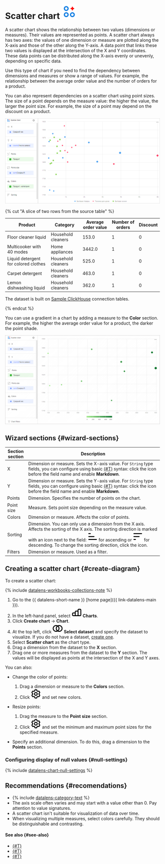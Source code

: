 # Scatter chart ![](../../_assets/datalens/scatter-chart.svg)

A scatter chart shows the relationship between two values (dimensions or measures). Their values are represented as points. A scatter chart always has two axes: the values of one dimension or measure are plotted along the X-axis and those of the other along the Y-axis. A data point that links these two values is displayed at the intersection of the X and Y coordinates. These data points can be distributed along the X-axis evenly or unevenly, depending on specific data.

Use this type of chart if you need to find the dependency between dimensions and measures or show a range of values. For example, the relationship between the average order value and the number of orders for a product.

You can also represent dependencies on a scatter chart using point sizes. The size of a point depends on the measure value: the higher the value, the larger the point size. For example, the size of a point may depend on the discount on a product.

![scatter-chart](../../_assets/datalens/visualization-ref/scatter-chart/scatter-chart.png)

{% cut "A slice of two rows from the source table" %}

Product | Category | Average order value | Number of orders | Discount
----|----|----|----|-----|
Floor cleaner liquid|	Household cleaners|	153.0 | 1 | 0 |
Multicooker with 40 modes|	Home appliances |	3442.0 | 1 | 0 |
Liquid detergent for colored clothes|	Household cleaners |	525.0 | 1 | 0 |
Carpet detergent|	Household cleaners | 463.0 | 1 | 0 |
Lemon dishwashing liquid|	Household cleaners| 362.0 | 1 | 0 |

The dataset is built on [Sample ClickHouse](../quickstart.md) connection tables.

{% endcut %}

You can use a gradient in a chart by adding a measure to the **Color** section. For example, the higher the average order value for a product, the darker the point shade.

![scatter-chart](../../_assets/datalens/visualization-ref/scatter-chart/gradient-scatter-chart.png)

## Wizard sections {#wizard-sections}

Section<br/> section| Description
----- | ----
X | Dimension or measure. Sets the X-axis value. For `String` type fields, you can configure using basic [{#T}](../dashboard/markdown.md) syntax: click the icon before the field name and enable **Markdown**.
Y | Dimension or measure. Sets the Y-axis value. For `String` type fields, you can configure using basic [{#T}](../dashboard/markdown.md) syntax: click the icon before the field name and enable **Markdown**.
Points | Dimension. Specifies the number of points on the chart.
Point size | Measure. Sets point size depending on the measure value.
Colors | Dimension or measure. Affects the color of points.
Sorting | Dimension. You can only use a dimension from the X axis. Affects the sorting of the X axis. The sorting direction is marked with an icon next to the field: ![image](../../_assets/console-icons/bars-ascending-align-left.svg) for ascending or ![image](../../_assets/console-icons/bars-descending-align-left.svg) for descending. To change the sorting direction, click the icon.
Filters | Dimension or measure. Used as a filter.

## Creating a scatter chart {#create-diagram}

To create a scatter chart:


{% include [datalens-workbooks-collections-note](../../_includes/datalens/operations/datalens-workbooks-collections-note-step4.md) %}


1. Go to the {{ datalens-short-name }} [home page]({{ link-datalens-main }}).
1. In the left-hand panel, select ![chart](../../_assets/console-icons/chart-column.svg) **Charts**.
1. Click **Create chart** → **Chart**.
1. At the top left, click ![image](../../_assets/console-icons/circles-intersection.svg) **Select dataset** and specify the dataset to visualize. If you do not have a dataset, [create one](../dataset/create-dataset.md#create).
1. Select **Scatter chart** as the chart type.
1. Drag a dimension from the dataset to the **X** section.
1. Drag one or more measures from the dataset to the **Y** section. The values will be displayed as points at the intersection of the X and Y axes.

You can also:

* Change the color of points:

  1. Drag a dimension or measure to the **Colors** section.
  1. Click ![](../../_assets/console-icons/gear.svg) and set new colors.

* Resize points:

  1. Drag the measure to the **Point size** section.
  1. Click ![](../../_assets/console-icons/gear.svg) and set the minimum and maximum point sizes for the specified measure.

* Specify an additional dimension. To do this, drag a dimension to the **Points** section.

### Configuring display of null values {#null-settings}

{% include [datalens-chart-null-settings](../../_includes/datalens/datalens-chart-null-settings.md) %}

## Recommendations {#recomendations}

* {% include [datalens-category-text](../../_includes/datalens/datalens-category-text.md) %}
* The axis scale often varies and may start with a value other than 0. Pay attention to value signatures.
* A scatter chart isn't suitable for visualization of data over time.
* When visualizing multiple measures, select colors carefully. They should be distinguishable and contrasting.

#### See also {#see-also}

* [{#T}](../operations/dashboard/create.md)
* [{#T}](../operations/dashboard/add-chart.md)
* [{#T}](../operations/dashboard/add-selector.md)